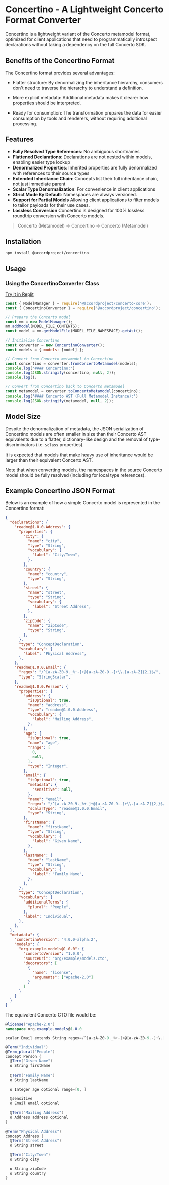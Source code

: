 # Concertino - A Lightweight Concerto Format Converter

Concertino is a lightweight variant of the Concerto metamodel format, optimized for client applications that need to programmatically introspect declarations without taking a dependency on the full Concerto SDK.

## Benefits of the Concertino Format
The Concertino format provides several advantages:

- Flatter structure: By denormalizing the inheritance hierarchy, consumers don't need to traverse the hierarchy to understand a definition.

- More explicit metadata: Additional metadata makes it clearer how properties should be interpreted.

- Ready for consumption: The transformation prepares the data for easier consumption by tools and renderers, without requiring additional processing.

## Features

- **Fully Resolved Type References**: No ambiguous shortnames
- **Flattened Declarations**: Declarations are not nested within models, enabling easier type lookup
- **Denormalized Properties**: Inherited properties are fully denormalized with references to their source types
- **Extended Inheritance Chain**: Concepts list their full inheritance chain, not just immediate parent
- **Scalar Type Denormalization**: For convenience in client applications
- **Strict Mode By Default**: Namespaces are always versioned.
- **Support for Partial Models** Allowing client applications to filter models to tailor payloads for their use cases.
- **Lossless Conversion** Concertino is designed for 100% lossless roundtrip conversion with Concerto models.

> Concerto (Metamodel) → Concertino → Concerto (Metamodel)

## Installation

```bash
npm install @accordproject/concertino
```

## Usage

### Using the ConcertinoConverter Class

[Try it in Replit](https://replit.com/@mttrbrts/AccordProjectConcertino?v=1)
```javascript
const { ModelManager } = require('@accordproject/concerto-core');
const { ConcertinoConverter } = require('@accordproject/concertino');

// Prepare the Concerto model
const mm = new ModelManager();
mm.addModel(MODEL_FILE_CONTENTS);
const model = mm.getModelFile(MODEL_FILE_NAMESPACE).getAst();

// Initialize Concertino
const converter = new ConcertinoConverter();
const models = { models: [model] };

// Convert from Concerto metamodel to Concertino
const concertino = converter.fromConcertoMetamodel(models);
console.log('#### Concertino:')
console.log(JSON.stringify(concertino, null, 2));
console.log();

// Convert from Concertino back to Concerto metamodel
const metamodel = converter.toConcertoMetamodel(concertino);
console.log('#### Concerto AST (Full Metamodel Instance):')
console.log(JSON.stringify(metamodel, null, 2));
```

## Model Size

Despite the denormalization of metadata, the JSON serialization of Concertino models are often smaller in size than their Concerto AST equivalents due to a flatter, dictionary-like design and the removal of type-discriminators (i.e. `$class` properties).

It is expected that models that make heavy use of inheritance would be larger than their equivalent Concerto AST.

Note that when converting models, the namespaces in the source Concerto model should be fully resolved (including for local type references).

## Example Concertino JSON Format

Below is an example of how a simple Concerto model is represented in the Concertino format:

```json
{
  "declarations": {
    "readme@1.0.0.Address": {
      "properties": {
        "city": {
          "name": "city",
          "type": "String",
          "vocabulary": {
            "label": "City/Town",
          },
        },
        "country": {
          "name": "country",
          "type": "String",
        },
        "street": {
          "name": "street",
          "type": "String",
          "vocabulary": {
            "label": "Street Address",
          },
        },
        "zipCode": {
          "name": "zipCode",
          "type": "String",
        },
      },
      "type": "ConceptDeclaration",
      "vocabulary": {
        "label": "Physical Address",
      },
    },
    "readme@1.0.0.Email": {
      "regex": "/^[a-zA-Z0-9._%+-]+@[a-zA-Z0-9.-]+\\.[a-zA-Z]{2,}$/",
      "type": "StringScalar",
    },
    "readme@1.0.0.Person": {
      "properties": {
        "address": {
          "isOptional": true,
          "name": "address",
          "type": "readme@1.0.0.Address",
          "vocabulary": {
            "label": "Mailing Address",
          },
        },
        "age": {
          "isOptional": true,
          "name": "age",
          "range": [
            0,
            null,
          ],
          "type": "Integer",
        },
        "email": {
          "isOptional": true,
          "metadata": {
            "sensitive": null,
          },
          "name": "email",
          "regex": "/^[a-zA-Z0-9._%+-]+@[a-zA-Z0-9.-]+\\.[a-zA-Z]{2,}$/",
          "scalarType": "readme@1.0.0.Email",
          "type": "String",
        },
        "firstName": {
          "name": "firstName",
          "type": "String",
          "vocabulary": {
            "label": "Given Name",
          },
        },
        "lastName": {
          "name": "lastName",
          "type": "String",
          "vocabulary": {
            "label": "Family Name",
          },
        },
      },
      "type": "ConceptDeclaration",
      "vocabulary": {
        "additionalTerms": {
          "plural": "People",
        },
        "label": "Individual",
      },
    },
  },
  "metadata": {
    "concertinoVersion": "4.0.0-alpha.2",
    "models": {
      "org.example.models@1.0.0": {
        "concertoVersion": "1.0.0",
        "sourceUri": "org/example/models.cto",
        "decorators": [
          {
            "name": "license",
            "arguments": ["Apache-2.0"]
          }
        ]
      }
    }
  }
}
```

The equivalent Concerto CTO file would be:

```cs
@license("Apache-2.0")
namespace org.example.models@1.0.0

scalar Email extends String regex=/^[a-zA-Z0-9._%+-]+@[a-zA-Z0-9.-]+\.[a-zA-Z]{2,}$/

@Term("Individual")
@Term_plural("People")
concept Person {
  @Term("Given Name")
  o String firstName
  
  @Term("Family Name")
  o String lastName
  
  o Integer age optional range=[0, ]
  
  @sensitive
  o Email email optional 
  
  @Term("Mailing Address")
  o Address address optional
}

@Term("Physical Address")
concept Address {
  @Term("Street Address")
  o String street
  
  @Term("City/Town")
  o String city
  
  o String zipCode
  o String country
}
```
